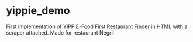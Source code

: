 # yippie_demo
First implementation of YIPPIE-Food First Restaurant Finder in HTML with a scraper attached. Made for restaurant Negril
